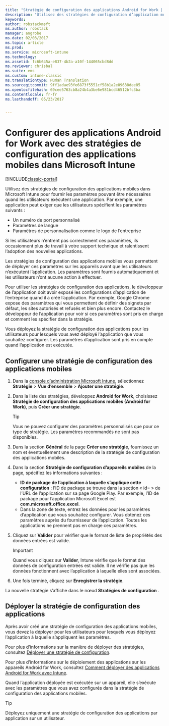 ```yaml
---
title: "Stratégie de configuration des applications Android for Work | Microsoft Docs"
description: "Utilisez des stratégies de configuration d’application mobile dans Intune pour fournir les paramètres pouvant être nécessaires quand les utilisateurs exécutent une application Android for Work."
keywords: 
author: robstackmsft
ms.author: robstack
manager: angrobe
ms.date: 02/03/2017
ms.topic: article
ms.prod: 
ms.service: microsoft-intune
ms.technology: 
ms.assetid: fc6b645a-e837-4b2a-a10f-144065cbd8dd
ms.reviewer: chrisbal
ms.suite: ems
ms.custom: intune-classic
ms.translationtype: Human Translation
ms.sourcegitcommit: 9ff1adae93fe6873f5551cf58b1a2e89638dee85
ms.openlocfilehash: 69cee5763cb8a24b4a3be6e981bcd46512bfc3ba
ms.contentlocale: fr-fr
ms.lasthandoff: 05/23/2017


---
```


# <a name="configure-android-for-work-apps-with-mobile-app-configuration-policies-in-microsoft-intune"></a>Configurer des applications Android for Work avec des stratégies de configuration des applications mobiles dans Microsoft Intune

[!INCLUDE[classic-portal](../includes/classic-portal.md)]

Utilisez des stratégies de configuration des applications mobiles dans Microsoft Intune pour fournir les paramètres pouvant être nécessaires quand les utilisateurs exécutent une application. Par exemple, une application peut exiger que les utilisateurs spécifient les paramètres suivants :

-   Un numéro de port personnalisé
-   Paramètres de langue
-   Paramètres de personnalisation comme le logo de l’entreprise

Si les utilisateurs n’entrent pas correctement ces paramètres, ils occasionnent plus de travail à votre support technique et ralentissent l’adoption des nouvelles applications.

Les stratégies de configuration des applications mobiles vous permettent de déployer ces paramètres sur les appareils avant que les utilisateurs n’exécutent l’application. Les paramètres sont fournis automatiquement et les utilisateurs n’ont aucune action à effectuer.

Pour utiliser les stratégies de configuration des applications, le développeur de l’application doit avoir exposé les configurations d’application de l’entreprise quand il a créé l’application. Par exemple, Google Chrome expose des paramètres qui vous permettent de définir des signets par défaut, les sites autorisés et refusés et bien plus encore. Contactez le développeur de l’application pour voir si ces paramètres sont pris en charge et comment les spécifier dans la stratégie.

Vous déployez la stratégie de configuration des applications pour les utilisateurs pour lesquels vous avez déployé l’application que vous souhaitez configurer. Les paramètres d’application sont pris en compte quand l’application est exécutée.

## <a name="configure-a-mobile-app-configuration-policy"></a>Configurer une stratégie de configuration des applications mobiles

1.  Dans la [console d’administration Microsoft Intune](https://manage.microsoft.com), sélectionnez **Stratégie** &gt; **Vue d’ensemble** &gt; **Ajouter une stratégie**.

2.  Dans la liste des stratégies, développez **Android for Work**, choisissez **Stratégie de configuration des applications mobiles (Android for Work)**, puis **Créer une stratégie**.

    > [!TIP]
    > Vous ne pouvez configurer des paramètres personnalisés que pour ce type de stratégie. Les paramètres recommandés ne sont pas disponibles.

3.  Dans la section **Général** de la page **Créer une stratégie**, fournissez un nom et éventuellement une description de la stratégie de configuration des applications mobiles.

4. Dans la section **Stratégie de configuration d’appareils mobiles** de la page, spécifiez les informations suivantes :
    - **ID de package de l’application à laquelle s’applique cette configuration** : l’ID de package se trouve dans la section « id= » de l’URL de l’application sur sa page Google Play. Par exemple, l’ID de package pour l’application Microsoft Excel est **com.microsoft.office.excel**.
    - Dans la zone de texte, entrez les données pour les paramètres d’application que vous souhaitez configurer. Vous obtenez ces paramètres auprès du fournisseur de l’application. Toutes les applications ne prennent pas en charge ces paramètres.
5.  Cliquez sur **Valider** pour vérifier que le format de liste de propriétés des données entrées est valide.

    > [!IMPORTANT]
    > Quand vous cliquez sur **Valider**, Intune vérifie que le format des données de configuration entrées est valide. Il ne vérifie pas que les données fonctionnent avec l’application à laquelle elles sont associées.

6.  Une fois terminé, cliquez sur **Enregistrer la stratégie**.

La nouvelle stratégie s’affiche dans le nœud **Stratégies de configuration** .


## <a name="deploy-the-app-configuration-policy"></a>Déployer la stratégie de configuration des applications
Après avoir créé une stratégie de configuration des applications mobiles, vous devez la déployer pour les utilisateurs pour lesquels vous déployez l’application à laquelle s’appliquent les paramètres.

Pour plus d’informations sur la manière de déployer des stratégies, consultez [Déployer une stratégie de configuration](/intune-classic/deploy-use/manage-settings-and-features-on-your-devices-with-microsoft-intune-policies#deploy-a-configuration-policy).

Pour plus d’informations sur le déploiement des applications sur les appareils Android for Work, consultez [Comment déployer des applications Android for Work avec Intune](android-for-work-apps.md).

Quand l’application déployée est exécutée sur un appareil, elle s’exécute avec les paramètres que vous avez configurés dans la stratégie de configuration des applications mobiles.

> [!TIP]
> Déployez uniquement une stratégie de configuration des applications par application sur un utilisateur.


